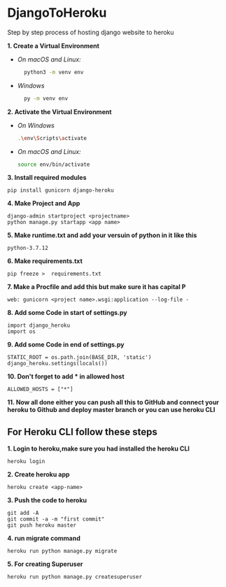 # DjangoToHeroku
Step by step process of hosting django website to heroku

**1. Create a Virtual Environment**

- *On macOS and Linux:*
  ```bash
    python3 -m venv env
  ```
- *Windows*
  ```bash
    py -m venv env
  ````

**2. Activate the Virtual Environment**
  - *On Windows*
    ```bash
    .\env\Scripts\activate
    ```
  - *On macOS and Linux:*
    ```bash
    source env/bin/activate
    ```
    
**3. Install required modules**
```
pip install gunicorn django-heroku
```

**4. Make Project and App**
```
django-admin startproject <projectname>
python manage.py startapp <app name>
```

**5. Make runtime.txt and add your versuin of python in it like this**
```
python-3.7.12
```

**6. Make requirements.txt**
```
pip freeze >  requirements.txt
```

**7. Make a Procfile and add this but make sure it has capital P**
```
web: gunicorn <project name>.wsgi:application --log-file -
```

**8. Add some Code in start of settings.py**
```
import django_heroku
import os
```

**9. Add some Code in end of settings.py**
```
STATIC_ROOT = os.path.join(BASE_DIR, 'static')
django_heroku.settings(locals())
```

**10. Don't forget to add * in allowed host**
```
ALLOWED_HOSTS = ["*"]
```

**11. Now all done either you can push all this to GitHub and connect your heroku to Github and deploy master branch or you can use heroku CLI**

## For Heroku CLI follow these steps

**1. Login to heroku,make sure you had installed the heroku CLI**
```
heroku login
```

**2. Create heroku app**
```
heroku create <app-name>
```
**3. Push the code to heroku**
```
git add -A
git commit -a -m "first commit"
git push heroku master
```

**4. run migrate command**
```
heroku run python manage.py migrate
```

**5. For creating Superuser**
```
heroku run python manage.py createsuperuser
```
